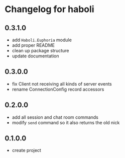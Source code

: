 # Changelog for haboli

## 0.3.1.0
* add `Haboli.Euphoria` module
* add proper README
* clean up package structure
* update documentation

## 0.3.0.0
* fix Client not receiving all kinds of server events
* rename ConnectionConfig record accessors

## 0.2.0.0
* add all session and chat room commands
* modify `send` command so it also returns the old nick

## 0.1.0.0
* create project
